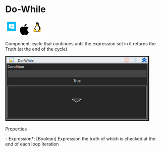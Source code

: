 # Do-While

![](<../../../.gitbook/assets/image (85).png>)

Component-cycle that continues until the expression set in it returns the Truth (at the end of the cycle)

![](<../../../.gitbook/assets/1 (114).png>)

Properties

&#x20;\- Expression\*: \[Boolean] Expression the truth of which is checked at the end of each loop iteration
